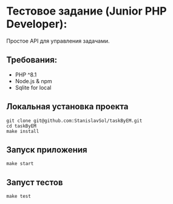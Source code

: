 # Тестовое задание (Junior PHP Developer):

Простое API для управления задачами.

## Требования:

 - PHP ^8.1
 - Node.js & npm
 - Sqlite for local

## Локальная установка проекта

```shell
git clone git@github.com:StanislavSol/taskByEM.git
cd taskByEM
make install
```

## Запуск приложения
```shell
make start
```

## Запуст тестов

```shell
make test
```
